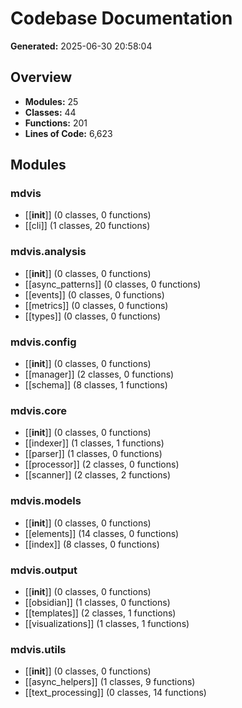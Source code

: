 # Codebase Documentation

**Generated:** 2025-06-30 20:58:04

## Overview

- **Modules:** 25
- **Classes:** 44
- **Functions:** 201
- **Lines of Code:** 6,623

## Modules

### mdvis

- [[__init__]] (0 classes, 0 functions)
- [[cli]] (1 classes, 20 functions)

### mdvis.analysis

- [[__init__]] (0 classes, 0 functions)
- [[async_patterns]] (0 classes, 0 functions)
- [[events]] (0 classes, 0 functions)
- [[metrics]] (0 classes, 0 functions)
- [[types]] (0 classes, 0 functions)

### mdvis.config

- [[__init__]] (0 classes, 0 functions)
- [[manager]] (2 classes, 0 functions)
- [[schema]] (8 classes, 1 functions)

### mdvis.core

- [[__init__]] (0 classes, 0 functions)
- [[indexer]] (1 classes, 1 functions)
- [[parser]] (1 classes, 0 functions)
- [[processor]] (2 classes, 0 functions)
- [[scanner]] (2 classes, 2 functions)

### mdvis.models

- [[__init__]] (0 classes, 0 functions)
- [[elements]] (14 classes, 0 functions)
- [[index]] (8 classes, 0 functions)

### mdvis.output

- [[__init__]] (0 classes, 0 functions)
- [[obsidian]] (1 classes, 0 functions)
- [[templates]] (2 classes, 1 functions)
- [[visualizations]] (1 classes, 1 functions)

### mdvis.utils

- [[__init__]] (0 classes, 0 functions)
- [[async_helpers]] (1 classes, 9 functions)
- [[text_processing]] (0 classes, 14 functions)
